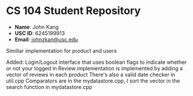# CS 104 Student Repository

- **Name**: John Kang	
- **USC ID**: 6245199913
- **Email**: johnzkan@usc.edu

Similiar implementation for product and users

Added:
Login/Logout interface that uses boolean flags to indicate whether or not your logged in
Review implementation is implemented by adding a vector of reviews in each product 
There's also a valid date checker in util.cpp
Comparators are in the mydatastore.cpp, I sort the vector in the search function in 
mydatastore.cpp